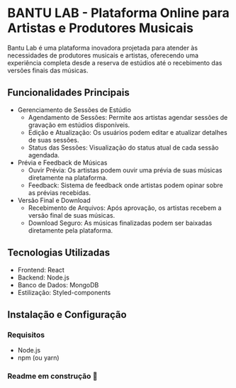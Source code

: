 # BANTU LAB - Plataforma Online para Artistas e Produtores Musicais

Bantu Lab é uma plataforma inovadora projetada para atender às necessidades de produtores musicais e artistas, oferecendo uma experiência completa desde a reserva de estúdios até o recebimento das versões finais das músicas.

## Funcionalidades Principais

- Gerenciamento de Sessões de Estúdio
  - Agendamento de Sessões: Permite aos artistas agendar sessões de gravação em estúdios disponíveis.
  - Edição e Atualização: Os usuários podem editar e atualizar detalhes de suas sessões.
  - Status das Sessões: Visualização do status atual de cada sessão agendada.
- Prévia e Feedback de Músicas
  - Ouvir Prévia: Os artistas podem ouvir uma prévia de suas músicas diretamente na plataforma.
  - Feedback: Sistema de feedback onde artistas podem opinar sobre as prévias recebidas.
- Versão Final e Download
  - Recebimento de Arquivos: Após aprovação, os artistas recebem a versão final de suas músicas.
  - Download Seguro: As músicas finalizadas podem ser baixadas diretamente pela plataforma.

## Tecnologias Utilizadas

- Frontend: React
- Backend: Node.js
- Banco de Dados: MongoDB
- Estilização: Styled-components

## Instalação e Configuração

### Requisitos

- Node.js
- npm (ou yarn)

### Readme em construção 🚧
